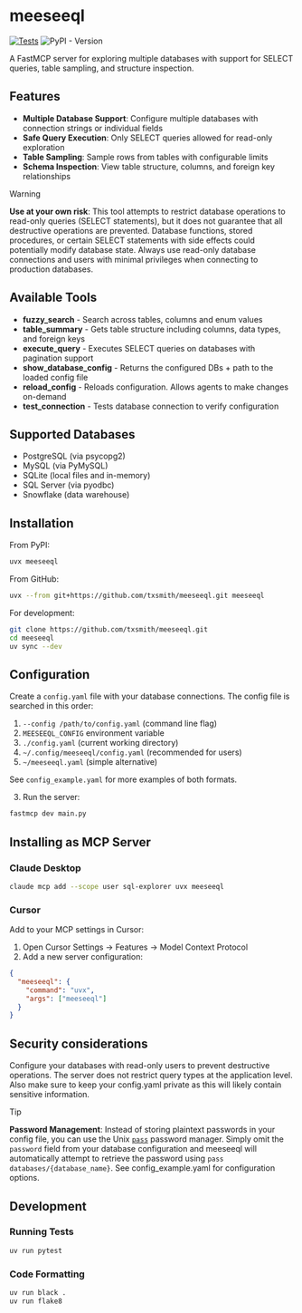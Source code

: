 # meeseeql
[![Tests](https://github.com/txsmith/meeseeql/actions/workflows/test.yml/badge.svg)](https://github.com/txsmith/meeseeql/actions/workflows/test.yml)
![PyPI - Version](https://img.shields.io/pypi/v/meeseeql)

A FastMCP server for exploring multiple databases with support for SELECT queries, table sampling, and structure inspection.

## Features

- **Multiple Database Support**: Configure multiple databases with connection strings or individual fields
- **Safe Query Execution**: Only SELECT queries allowed for read-only exploration
- **Table Sampling**: Sample rows from tables with configurable limits
- **Schema Inspection**: View table structure, columns, and foreign key relationships


> [!WARNING]
> **Use at your own risk**: This tool attempts to restrict database operations to read-only queries (SELECT statements), but it does not guarantee that all destructive operations are prevented. Database functions, stored procedures, or certain SELECT statements with side effects could potentially modify database state. Always use read-only database connections and users with minimal privileges when connecting to production databases. 


## Available Tools
- **fuzzy_search** - Search across tables, columns and enum values
- **table_summary** - Gets table structure including columns, data types, and foreign keys
- **execute_query** - Executes SELECT queries on databases with pagination support
- **show_database_config** - Returns the configured DBs + path to the loaded config file
- **reload_config** - Reloads configuration. Allows agents to make changes on-demand
- **test_connection** - Tests database connection to verify configuration

## Supported Databases

- PostgreSQL (via psycopg2)
- MySQL (via PyMySQL)
- SQLite (local files and in-memory)
- SQL Server (via pyodbc)
- Snowflake (data warehouse)


## Installation

From PyPI:
```bash
uvx meeseeql
```

From GitHub:
```bash
uvx --from git+https://github.com/txsmith/meeseeql.git meeseeql
```

For development:
```bash
git clone https://github.com/txsmith/meeseeql.git
cd meeseeql
uv sync --dev
```

## Configuration

Create a `config.yaml` file with your database connections. The config file is searched in this order:

1. `--config /path/to/config.yaml` (command line flag)
2. `MEESEEQL_CONFIG` environment variable
3. `./config.yaml` (current working directory)
4. `~/.config/meeseeql/config.yaml` (recommended for users)
5. `~/meeseeql.yaml` (simple alternative)

See `config_example.yaml` for more examples of both formats.

3. Run the server:
```bash
fastmcp dev main.py
```


## Installing as MCP Server

### Claude Desktop
```bash
claude mcp add --scope user sql-explorer uvx meeseeql
```

### Cursor
Add to your MCP settings in Cursor:

1. Open Cursor Settings → Features → Model Context Protocol
2. Add a new server configuration:

```json
{
  "meeseeql": {
    "command": "uvx", 
    "args": ["meeseeql"]
  }
}
```
## Security considerations
Configure your databases with read-only users to prevent destructive operations. The server does not restrict query types at the application level. Also make sure to keep your config.yaml private as this will likely contain sensitive information.

> [!TIP]
> **Password Management**: Instead of storing plaintext passwords in your config file, you can use the Unix [`pass`](https://www.passwordstore.org/) password manager. Simply omit the `password` field from your database configuration and meeseeql will automatically attempt to retrieve the password using `pass databases/{database_name}`. See config_example.yaml for configuration options.

## Development

### Running Tests

```bash
uv run pytest
```

### Code Formatting

```bash
uv run black .
uv run flake8
```


